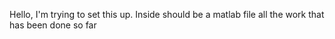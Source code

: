 Hello, I'm trying to set this up. Inside should be a matlab file all the work that has been done so far
